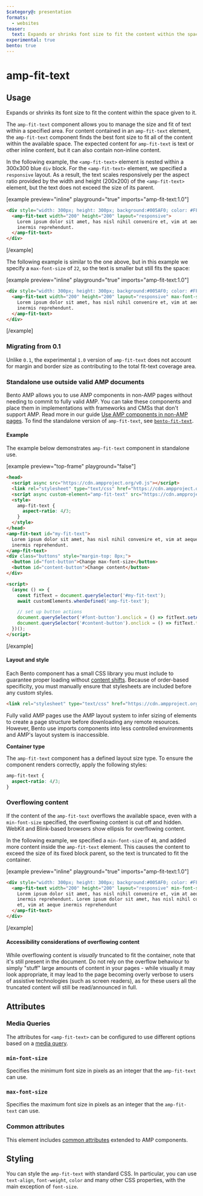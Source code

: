 ```yaml
---
$category@: presentation
formats:
  - websites
teaser:
  text: Expands or shrinks font size to fit the content within the space given.
experimental: true
bento: true
---
```


<!---
Copyright 2021 The AMP HTML Authors. All Rights Reserved.

Licensed under the Apache License, Version 2.0 (the "License");
you may not use this file except in compliance with the License.
You may obtain a copy of the License at

      http://www.apache.org/licenses/LICENSE-2.0

Unless required by applicable law or agreed to in writing, software
distributed under the License is distributed on an "AS-IS" BASIS,
WITHOUT WARRANTIES OR CONDITIONS OF ANY KIND, either express or implied.
See the License for the specific language governing permissions and
limitations under the License.
-->

# amp-fit-text

## Usage

Expands or shrinks its font size to fit the content within the space given to it.

The `amp-fit-text` component allows you to manage the size and fit of text within a specified area. For content contained in an `amp-fit-text` element, the `amp-fit-text` component finds the best font size to fit all of the content within the available space. The expected content for `amp-fit-text` is text or other inline content, but it can also contain non-inline content.

In the following example, the `<amp-fit-text>` element is nested within a 300x300 blue `div` block. For the `<amp-fit-text>` element, we specified a `responsive` layout. As a result, the text scales responsively per the aspect ratio provided by the width and height (200x200) of the `<amp-fit-text>` element, but the text does not exceed the size of its parent.

[example preview="inline" playground="true" imports="amp-fit-text:1.0"]

```html
<div style="width: 300px; height: 300px; background:#005AF0; color: #FFF;">
  <amp-fit-text width="200" height="200" layout="responsive">
    Lorem ipsum dolor sit amet, has nisl nihil convenire et, vim at aeque
    inermis reprehendunt.
  </amp-fit-text>
</div>
```

[/example]

The following example is similar to the one above, but in this example we specify a `max-font-size` of `22`, so the text is smaller but still fits the space:

[example preview="inline" playground="true" imports="amp-fit-text:1.0"]

```html
<div style="width: 300px; height: 300px; background:#005AF0; color: #FFF;">
  <amp-fit-text width="200" height="200" layout="responsive" max-font-size="22">
    Lorem ipsum dolor sit amet, has nisl nihil convenire et, vim at aeque
    inermis reprehendunt.
  </amp-fit-text>
</div>
```

[/example]

### Migrating from 0.1

Unlike `0.1`, the experimental `1.0` version of `amp-fit-text` does not account for margin and border size as contributing to the total fit-text coverage area.

### Standalone use outside valid AMP documents

Bento AMP allows you to use AMP components in non-AMP pages without needing to commit to fully valid AMP. You can take these components and place them in implementations with frameworks and CMSs that don't support AMP. Read more in our guide [Use AMP components in non-AMP pages](https://amp.dev/documentation/guides-and-tutorials/start/bento_guide/). To find the standalone version of `amp-fit-text`, see [`bento-fit-text`](./1.0/README.md).

#### Example

The example below demonstrates `amp-fit-text` component in standalone use.

[example preview="top-frame" playground="false"]

```html
<head>
  <script async src="https://cdn.ampproject.org/v0.js"></script>
  <link rel="stylesheet" type="text/css" href="https://cdn.ampproject.org/v0/amp-fit-text-1.0.css">
  <script async custom-element="amp-fit-text" src="https://cdn.ampproject.org/v0/amp-fit-text-1.0.js"></script>
  <style>
    amp-fit-text {
      aspect-ratio: 4/3;
    }
  </style>
</head>
<amp-fit-text id="my-fit-text">
  Lorem ipsum dolor sit amet, has nisl nihil convenire et, vim at aeque
  inermis reprehendunt.
</amp-fit-text>
<div class="buttons" style="margin-top: 8px;">
  <button id="font-button">Change max-font-size</button>
  <button id="content-button">Change content</button>
</div>

<script>
  (async () => {
    const fitText = document.querySelector('#my-fit-text');
    await customElements.whenDefined('amp-fit-text');

    // set up button actions
    document.querySelector('#font-button').onclick = () => fitText.setAttribute('max-font-size', '40');
    document.querySelector('#content-button').onclick = () => fitText.textContent = 'new content';
  })();
</script>
```

[/example]

#### Layout and style

Each Bento component has a small CSS library you must include to guarantee proper loading without [content shifts](https://web.dev/cls/). Because of order-based specificity, you must manually ensure that stylesheets are included before any custom styles.

```html
<link rel="stylesheet" type="text/css" href="https://cdn.ampproject.org/v0/amp-fit-text-1.0.css">
```

Fully valid AMP pages use the AMP layout system to infer sizing of elements to create a page structure before downloading any remote resources. However, Bento use imports components into less controlled environments and AMP's layout system is inaccessible.

**Container type**

The `amp-fit-text` component has a defined layout size type. To ensure the component renders correctly, apply the following styles:

```css
amp-fit-text {
  aspect-ratio: 4/3;
}
```

### Overflowing content

If the content of the `amp-fit-text` overflows the available space, even with a
`min-font-size` specified, the overflowing content is cut off and hidden. WebKit and Blink-based browsers show ellipsis for overflowing content.

In the following example, we specified a `min-font-size` of `40`, and added more content inside the `amp-fit-text` element. This causes the content to exceed the size of its fixed block parent, so the text is truncated to fit the container.

[example preview="inline" playground="true" imports="amp-fit-text:1.0"]

```html
<div style="width: 300px; height: 300px; background:#005AF0; color: #FFF;">
  <amp-fit-text width="200" height="200" layout="responsive" min-font-size="40">
    Lorem ipsum dolor sit amet, has nisl nihil convenire et, vim at aeque
    inermis reprehendunt. Lorem ipsum dolor sit amet, has nisl nihil convenire
    et, vim at aeque inermis reprehendunt
  </amp-fit-text>
</div>
```

[/example]

#### Accessibility considerations of overflowing content

While overflowing content is _visually_ truncated to fit the container, note that it's still present in the document. Do not rely on the overflow behaviour to simply "stuff" large amounts of content in your pages - while visually it may look appropriate, it may lead to the page becoming overly verbose to users of assistive technologies (such as screen readers), as for these users all the truncated content will still be read/announced in full.

## Attributes

### Media Queries

The attributes for `<amp-fit-text>` can be configured to use different
options based on a [media query](./../../docs/spec/amp-html-responsive-attributes.md).

### `min-font-size`

Specifies the minimum font size in pixels as an integer that the `amp-fit-text` can use.

### `max-font-size`

Specifies the maximum font size in pixels as an integer that the `amp-fit-text` can use.

### Common attributes

This element includes [common attributes](https://amp.dev/documentation/guides-and-tutorials/learn/common_attributes) extended to AMP components.

## Styling

You can style the `amp-fit-text` with standard CSS. In particular, you can use `text-align`, `font-weight`, `color` and many other CSS properties, with the main exception of `font-size`.

